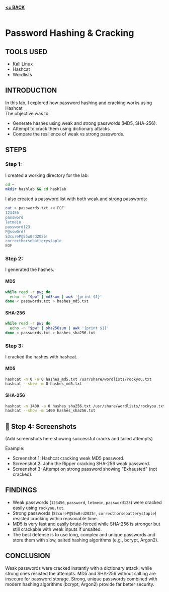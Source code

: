 [**<= BACK**](Security.md)<br><br>
# Password Hashing & Cracking 

##  TOOLS USED
- Kali Linux
- Hashcat
- Wordlists

##  INTRODUCTION
In this lab, I explored how password hashing and cracking works using Hashcat   
The objective was to:
- Generate hashes using weak and strong passwords (MD5, SHA-256).
- Attempt to crack them using dictionary attacks
- Compare the resilience of weak vs strong passwords.

## STEPS 

### Step 1: 
I created a working directory for the lab:

```bash
cd ~
mkdir hashlab && cd hashlab
```

I also created a password list with both weak and strong passwords:

```bash
cat > passwords.txt <<'EOF'
123456
password
letmein
password123
P@ssw0rd!
S3cureP@55w0rd2025!
correcthorsebatterystaple
EOF
```


### Step 2: 
I generated the hashes.

#### MD5 
```bash
while read -r pw; do
  echo -n "$pw" | md5sum | awk '{print $1}'
done < passwords.txt > hashes_md5.txt
```

#### SHA-256 
```bash
while read -r pw; do
  echo -n "$pw" | sha256sum | awk '{print $1}'
done < passwords.txt > hashes_sha256.txt
```


### Step 3: 
I cracked the hashes with hashcat.

#### MD5 
```bash
hashcat -m 0 -a 0 hashes_md5.txt /usr/share/wordlists/rockyou.txt
hashcat --show -m 0 hashes_md5.txt
```

#### SHA-256 
```bash
hashcat -m 1400 -a 0 hashes_sha256.txt /usr/share/wordlists/rockyou.txt
hashcat --show -m 1400 hashes_sha256.txt
```


## 📸 Step 4: Screenshots

(Add screenshots here showing successful cracks and failed attempts)

Example:
- Screenshot 1: Hashcat cracking weak MD5 password.
- Screenshot 2: John the Ripper cracking SHA-256 weak password.
- Screenshot 3: Attempt on strong password showing "Exhausted" (not cracked).


## FINDINGS

- Weak passwords (`123456`, `password`, `letmein`, `password123`) were cracked easily using `rockyou.txt`.  
- Strong passwords (`S3cureP@55w0rd2025!`, `correcthorsebatterystaple`) resisted cracking within reasonable time.  
- MD5 is very fast and easily brute-forced while SHA-256 is stronger but still crackable with weak inputs if unsalted.
- The best defense is to use long, complex and unique passwords and store them with slow, salted hashing algorithms (e.g., bcrypt, Argon2).

## CONCLUSION

Weak passwords were cracked instantly with a dictionary attack, while strong ones resisted the attempts. MD5 and SHA-256 without salting are insecure for password storage. Strong, unique passwords combined with modern hashing algorithms (bcrypt, Argon2) provide far better security.
